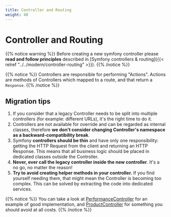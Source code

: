 ```yaml
---
title: Controller and Routing
weight: 40
---
```


# Controller and Routing

{{% notice warning %}}
Before creating a new symfony controller please **read and follow principles** described in [Symfony controllers & routing]({{< relref "../../modern/controller-routing" >}}).
{{% /notice %}}

{{% notice %}}
Controllers are responsible for performing "Actions". Actions are methods of Controllers which mapped to a route, and that return a `Response`.
{{% /notice %}}

## Migration tips
1. If you consider that a legacy Controller needs to be split into multiple controllers (for example: different URLs), it's the right time to do it.
2. Controllers are not available for override and can be regarded as internal classes, therefore **we don't consider changing Controller's namespace as a backward-compatibility break**.
3. Symfony **controllers should be thin** and have only one responsibility: getting the HTTP Request from the client and returning an HTTP Response. This means that all business logic should be placed in dedicated classes outside the Controller.
4. **Never, ever call the legacy controller inside the new controller**. It's a no go, no matter the reason!
5. **Try to avoid creating helper methods in your controller.** If you find yourself needing them, that might mean the Controller is becoming too complex. This can be solved by extracting the code into dedicated services.

{{% notice %}}
You can take a look at [PerformanceController](https://github.com/PrestaShop/PrestaShop/blob/8.0.x/src/PrestaShopBundle/Controller/Admin/Configure/AdvancedParameters/PerformanceController.php) for an example of good implementation, and [ProductController](https://github.com/PrestaShop/PrestaShop/blob/8.0.x/src/PrestaShopBundle/Controller/Admin/ProductController.php) for something you should avoid at all costs.
{{% /notice %}}
